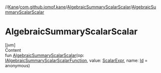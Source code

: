 //[Kane](../../index.md)/[com.github.jomof.kane](../index.md)/[AlgebraicSummaryScalarScalar](index.md)/[AlgebraicSummaryScalarScalar](-algebraic-summary-scalar-scalar.md)



# AlgebraicSummaryScalarScalar  
[jvm]  
Content  
fun [AlgebraicSummaryScalarScalar](-algebraic-summary-scalar-scalar.md)(op: [IAlgebraicSummaryScalarScalarFunction](../-i-algebraic-summary-scalar-scalar-function/index.md), value: [ScalarExpr](../-scalar-expr/index.md), name: [Id](../../com.github.jomof.kane.impl/index.md#%5Bcom.github.jomof.kane.impl%2FId%2F%2F%2FPointingToDeclaration%2F%5D%2FClasslikes%2F-2050809013) = anonymous)  



